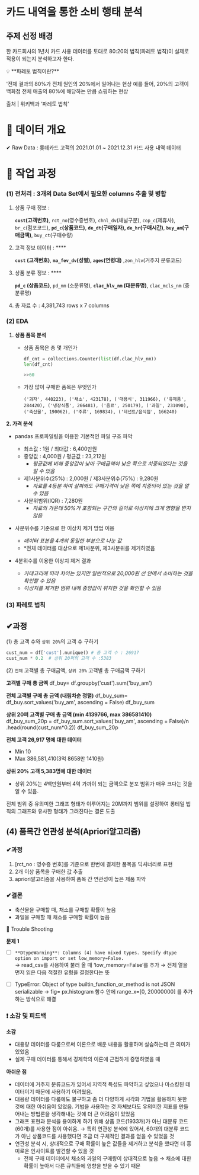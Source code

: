 # 카드 내역을 통한 소비 행태 분석 

## 주제 선정 배경

한 카드회사의 1년치 카드 사용 데이터를 토대로 80:20의 법칙(파레토 법칙)이 실제로 적용이 되는지 분석하고자 한다.   

<aside>
💡 **파레토 법칙이란?**

'전체 결과의 80%가 전체 원인의 20%에서 일어나는 현상
 예를 들어, 20%의 고객이 백화점 전체 매출의 80%에 해당하는 만큼 쇼핑하는 현상

</aside>

출처 | 위키백과 ‘파레토 법칙’

# 📃 데이터 개요

✔ Raw Data : 롯데카드 고객의 2021.01.01 ~ 2021.12.31 카드 사용 내역 데이터

# 🔎 작업 과정

### (1) 전처리 : 3개의 Data Set에서 필요한 columns 추출 및 병합

1. 상품 구매 정보 : 
    
    **`cust`(고객번호)**, `rct_no`(영수증번호), `chnl_dv`(채널구분), `cop_c`(제휴사), `br_c`(점포코드), **`pd_c`(상품코드)**, **`de_dt`(구매일자), `de_hr`(구매시간)**, **`buy_am`(구매금액)**, `buy_ct`(구매수량)
    
2. 고객 정보 데이터 : ****
    
    **`cust` (고객번호)**, **`ma_fev_dv`(성별), `ages`(연령대)** ,`zon_hlv`(거주지 분류코드)
    
3. 상품 분류 정보 : ****
    
    **`pd_c` (상품코드)**, `pd_nm` (소분류명), **`clac_hlv_nm` (대분류명)**, `clac_mcls_nm` (중분류명)
    
4. 총 자료 수 : 4,381,743 rows x 7 columns    
    
### (2) EDA

1. **상품 품목 분석**
    - 상품 품목은 총 몇 개인가
        
        ```python
        df_cnt = collections.Counter(list(df.clac_hlv_nm))
        len(df_cnt)
        
        >>60
        ```
        
    - 가장 많이 구매한 품목은 무엇인가
        
        `('과자', 440223), ('채소', 423178), ('대용식', 311966), ('유제품', 284420), ('냉장식품', 266481), ('음료', 250179), ('과일', 231090), ('축산물', 190062), ('주류', 169834), ('테넌트/음식점', 166240)`
        
        
 **2. 가격 분석**

- pandas 프로파일링을 이용한 기본적인 파일 구조 파악
    - 최소값 : 1원 / 최대값 : 6,400만원
    - 중앙값 : 4,000원 / 평균값 : 23,212원
        - *평균값에 비해 중앙값이 낮아 구매금액이 낮은 쪽으로 치중되었다는 것을 알 수 있음*
    - 제1사분위수(25%) : 2,000원 / 제3사분위수(75%) : 9,280원
        - *자료를 4등분 하여 살펴봐도 구매가격이 낮은 쪽에 치중되어 있는 것을 알 수 있음*
    - 사분위범위(IQR) :  7,280원
        - *자료의 가운데 50%가 포함되는 구간의 길이로 이상치에 크게 영향을 받지 않음*


- 사분위수를 기준으로 한 이상치 제거 방법 이용
    - *데이터 표본을 4개의 동일한 부분으로 나눈 값*
    - *전체 데이터를 대상으로 제1사분위, 제3사분위를 제거하였음

- 4분위수를 이용한 이상치 제거 결과
    - *카테고리에 따라 차이는 있지만 일반적으로 20,000원 선 안에서 소비하는 것을 확인할 수 있음*
    - *이상치를 제거한 범위 내에 중앙값이 위치한 것을 확인할 수 있음*
    
    
### (3) 파레토 법칙

 ## ✔과정

(1) 총 고객 수와 `상위 20%`의 고객 수 구하기 

```python
cust_num = df['cust'].nunique() # 총 고객 수 : 26917
cust_num * 0.2  # 상위 20퍼의 고객 수 :5383
```

(2) `전체` 고객별 총 구매금액, `상위 20%` 고객별 총 구매금액 구하기

 **고객별 구매 총 금액** 
df_buy= df.groupby('cust').sum('buy_am')

**전체 고객별 구매 총 금액 (내림차순 정렬)**
df_buy_sum= df_buy.sort_values('buy_am', ascending = False)
df_buy_sum


 **상위 20퍼 고객별 구매 총 금액 (min 4139766, max 386581410)**
df_buy_sum_20p = df_buy_sum.sort_values('buy_am', ascending = False)/n
									.head(round(cust_num*0.2))
df_buy_sum_20p

 **전체 고객 26,917 명에 대한 데이터**
- Min 10
- Max 386,581,410(3억 8658만 1410원)

**상위 20% 고객 5,383명에 대한 데이터** 

- 상위 20%는 4백만원부터 4억 가까이 되는 금액으로 분포 범위가 매우 크다는 것을 알 수 있음.

전체 범위 중 유의미한 그래프 형태가 이루어지는 20M까지 범위를 설정하여 롱테일 법칙의 그래프와 유사한 형태가 그려진다는 결론 도출

## (4) 품목간 연관성 분석(Apriori알고리즘)

### ✔과정

1. [rct_no : 영수증 번호]를 기준으로 한번에 결제한 품목을 딕셔너리로 표현
2. 2개 이상 품목을 구매한 값 추출
3. apriori알고리즘을 사용하여 품목 간 연관성이 높은 제품 파악

### ✔결론 
- 축산물을 구매할 때, 채소를 구매할 확률이 높음
- 과일을 구매할 때 채소를 구매할 확률이 높음

📌 Trouble Shooting

**문제 1**

- [ ]  `**DtypeWarning**: Columns (4) have mixed types. Specify dtype option on import or set low_memory=False.`   
    → read_csv를 사용하여 불러 올 때 ‘low_memory=False’를 추가
    → 전체 열을 먼저 읽은 다음 적절한 유형을 결정한다는 뜻
    
- [ ]  TypeError: Object of type builtin_function_or_method is not JSON serializable
    → fig= px.histogram 함수 안에 range_x=[0, 20000000] 를 추가하는 방식으로 해결 
    
    
### ❗ 소감 및 피드백 

**소감**
- 대용량 데이터를 다룸으로써 이론으로 배운 내용을 활용하며 실습하는데 큰 의미가 있었음
- 실제 구매 데이터를 통해서 경제학의 이론에 근접하게 증명하였을 때

**아쉬운 점** 
- 데이터에 거주지 분류코드가 있어서 지역적 특성도 파악하고 싶었으나 마스킹된 데이터이기 때문에 사용하기 어려웠음.
- 대용량 데이터를 다룸에도 불구하고 좀 더 다양하게 시각화 기법을 활용하지 못한 것에 대한 아쉬움이 있었음. 기법을 사용하는 것 자체보다도 유의미한 지표를 만들어내는 방법론을 생각해내는 것에 더 큰 어려움이 있었음
- 그래프 표현과 분석을 용이하게 하기 위해 상품 코드(1933개)가 아닌 대분류 코드(60개)를 사용한 점이 아쉬움.
    → 특히 연관성 분석에 있어서, 60개의 대분류 코드가 아닌 상품코드를 사용했다면 조금 더 구체적인 결과를 얻을 수 있었을 것
- 연관성 분석 시, 상대적으로 구매 확률이 높은 값들을 제거하고 분석을 했다면 더 흥미로운 인사이트를 발견할 수 있을 것
    - 전체 구매 데이터에서 채소와 과일의 구매량이 상대적으로 높음
        → 채소에 대한 확률이 높아서 다른 규칙들에 영향을 받을 수 있기 때문
